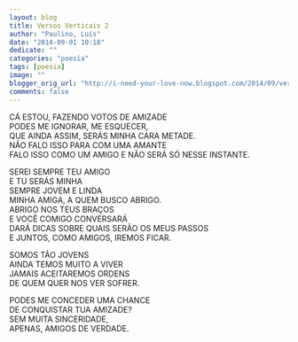 ```yaml
---
layout: blog
title: Versos Verticais 2
author: "Paulino, Luís"
date: "2014-09-01 10:18"
dedicate: ""
categories: "poesia"
tags: [poesia]
image: ""
blogger_orig_url: "http://i-need-your-love-now.blogspot.com/2014/09/versos-verticais-2.html"
comments: false
---
```


CÁ ESTOU, FAZENDO VOTOS DE AMIZADE\
PODES ME IGNORAR, ME ESQUECER,\
QUE AINDA ASSIM, SERÁS MINHA CARA METADE.\
NÃO FALO ISSO PARA COM UMA AMANTE\
FALO ISSO COMO UM AMIGO E NÃO SERÁ SÓ NESSE INSTANTE.

SEREI SEMPRE TEU AMIGO\
E TU SERÁS MINHA\
SEMPRE JOVEM E LINDA\
MINHA AMIGA, A QUEM BUSCO ABRIGO.\
ABRIGO NOS TEUS BRAÇOS\
E VOCÊ COMIGO CONVERSARÁ\
DARÁ DICAS SOBRE QUAIS SERÃO OS MEUS PASSOS\
E JUNTOS, COMO AMIGOS, IREMOS FICAR.

SOMOS TÃO JOVENS\
AINDA TEMOS MUITO A VIVER\
JAMAIS ACEITAREMOS ORDENS\
DE QUEM QUER NOS VER SOFRER.

PODES ME CONCEDER UMA CHANCE\
DE CONQUISTAR TUA AMIZADE?\
SEM MUITA SINCERIDADE,\
APENAS, AMIGOS DE VERDADE.
